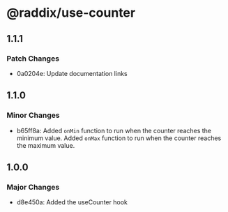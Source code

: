 # @raddix/use-counter

## 1.1.1

### Patch Changes

- 0a0204e: Update documentation links

## 1.1.0

### Minor Changes

- b65ff8a: Added `onMin` function to run when the counter reaches the minimum value.
  Added `onMax` function to run when the counter reaches the maximum value.

## 1.0.0

### Major Changes

- d8e450a: Added the useCounter hook
